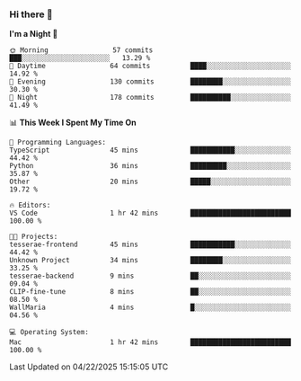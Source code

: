 ### Hi there 👋

<!--
**ALiersEL/ALiersEL** is a ✨ _special_ ✨ repository because its `README.md` (this file) appears on your GitHub profile.

Here are some ideas to get you started:

- 🔭 I’m currently working on ...
- 🌱 I’m currently learning ...
- 👯 I’m looking to collaborate on ...
- 🤔 I’m looking for help with ...
- 💬 Ask me about ...
- 📫 How to reach me: ...
- 😄 Pronouns: ...
- ⚡ Fun fact: ...
-->

<!--START_SECTION:waka-->
**I'm a Night 🦉** 

```text
🌞 Morning                57 commits          ███░░░░░░░░░░░░░░░░░░░░░░   13.29 % 
🌆 Daytime                64 commits          ████░░░░░░░░░░░░░░░░░░░░░   14.92 % 
🌃 Evening                130 commits         ████████░░░░░░░░░░░░░░░░░   30.30 % 
🌙 Night                  178 commits         ██████████░░░░░░░░░░░░░░░   41.49 % 
```


📊 **This Week I Spent My Time On** 

```text
💬 Programming Languages: 
TypeScript               45 mins             ███████████░░░░░░░░░░░░░░   44.42 % 
Python                   36 mins             █████████░░░░░░░░░░░░░░░░   35.87 % 
Other                    20 mins             █████░░░░░░░░░░░░░░░░░░░░   19.72 % 

🔥 Editors: 
VS Code                  1 hr 42 mins        █████████████████████████   100.00 % 

🐱‍💻 Projects: 
tesserae-frontend        45 mins             ███████████░░░░░░░░░░░░░░   44.42 % 
Unknown Project          34 mins             ████████░░░░░░░░░░░░░░░░░   33.25 % 
tesserae-backend         9 mins              ██░░░░░░░░░░░░░░░░░░░░░░░   09.04 % 
CLIP-fine-tune           8 mins              ██░░░░░░░░░░░░░░░░░░░░░░░   08.50 % 
WallMaria                4 mins              █░░░░░░░░░░░░░░░░░░░░░░░░   04.56 % 

💻 Operating System: 
Mac                      1 hr 42 mins        █████████████████████████   100.00 % 
```


 Last Updated on 04/22/2025 15:15:05 UTC
<!--END_SECTION:waka-->
